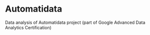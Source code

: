 # Automatidata
Data analysis of Automatidata project (part of Google Advanced Data Analytics Certification)
